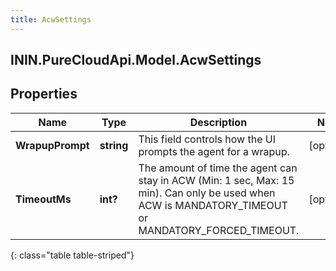 ```yaml
---
title: AcwSettings
---
```

## ININ.PureCloudApi.Model.AcwSettings

## Properties

|Name | Type | Description | Notes|
|------------ | ------------- | ------------- | -------------|
| **WrapupPrompt** | **string** | This field controls how the UI prompts the agent for a wrapup. | [optional] |
| **TimeoutMs** | **int?** | The amount of time the agent can stay in ACW (Min: 1 sec, Max: 15 min).  Can only be used when ACW is MANDATORY_TIMEOUT or MANDATORY_FORCED_TIMEOUT. | [optional] |
{: class="table table-striped"}


